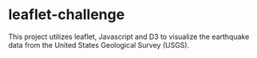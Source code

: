 # leaflet-challenge
This project utilizes leaflet, Javascript and D3 to visualize the earthquake data from the United States Geological Survey (USGS).
